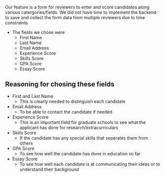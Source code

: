 Our feature is a form for reviewers to enter and score candidates along various catergories/fields. We did not have time to implement the backend to save and collect the form data from multiple reviewers due to time constraints.

+ The fields we chose were
    * First Name
    * Last Name
    * Email Address
    * Experience Score
    * Skills Score
    * GPA Score
    * Essay Score

## Reasoning for chosing these fields
+ First and Last Name
    - This is clearly needed to distinguish each candidate
+ Email Address
    - To be able to contact the candidate if needed
+ Experience Score
    - This is an important field for graduate schools to see what the applicant has done for research/extracurriculars
+ Skills Score
    - If the candidate has any special skills that seperates them from others
+ GPA Score
    - To see how well the candidate has done in education so far
+ Essay Score
    - To see how well each candidate is at communicating their ideas or to understand their background